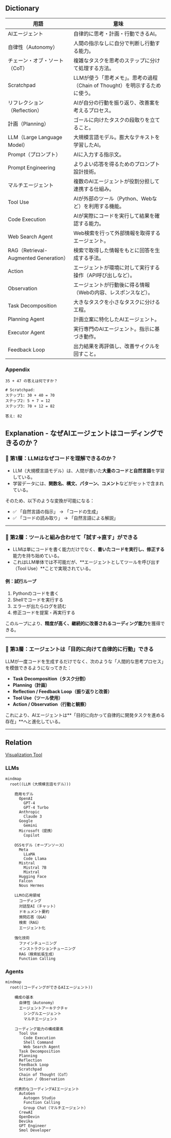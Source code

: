 ## Dictionary

| 用語                        | 意味                              |
| ------------------------- | ------------------------------- |
| AIエージェント                  | 自律的に思考・計画・行動できるAI。 |
| 自律性（Autonomy）             | 人間の指示なしに自分で判断し行動する能力。           |
| チェーン・オブ・ソート（CoT）          | 複雑なタスクを思考のステップに分けて処理する方法。       |
| Scratchpad                | LLMが使う「思考メモ」。思考の過程（Chain of Thought）を明示するために使う。      |
| リフレクション（Reflection）       | AIが自分の行動を振り返り、改善案を考えるプロセス。      |
| 計画（Planning）              | ゴールに向けたタスクの段取りを立てること。           |
| LLM（Large Language Model） | 大規模言語モデル。膨大なテキストを学習したAI。        |
| Prompt（プロンプト）             | AIに入力する指示文。                     |
| Prompt Engineering        | よりよい応答を得るためのプロンプト設計技術。          |
| マルチエージェント                 | 複数のAIエージェントが役割分担して連携する仕組み。      |
| Tool Use                            | AIが外部のツール（Python、Webなど）を利用する機能。  |
| Code Execution                      | AIが実際にコードを実行して結果を確認する能力。         |
| Web Search Agent                    | Web検索を行って外部情報を取得するエージェント。        |
| RAG（Retrieval-Augmented Generation） | 検索で取得した情報をもとに回答を生成する手法。          |
| Action                              | エージェントが環境に対して実行する操作（API呼び出しなど）。  |
| Observation                         | エージェントが行動後に得る情報（Webの内容、レスポンスなど）。 |
| Task Decomposition                  | 大きなタスクを小さなタスクに分ける工程。             |
| Planning Agent                      | 計画立案に特化したAIエージェント。               |
| Executor Agent                      | 実行専門のAIエージェント。指示に基づき動作。          |
| Feedback Loop                       | 出力結果を再評価し、改善サイクルを回すこと。           |


### Appendix

```
35 + 47 の答えは何ですか？

# Scratchpad:
ステップ1: 30 + 40 = 70  
ステップ2: 5 + 7 = 12  
ステップ3: 70 + 12 = 82  

答え: 82
```

## Explanation - なぜAIエージェントはコーディングできるのか？

### 🧠 第1層：LLMはなぜコードを理解できるのか？

- LLM（大規模言語モデル）は、人間が書いた**大量のコードと自然言語**を学習している。
- 学習データには、**関数名、構文、パターン、コメント**などがセットで含まれている。

そのため、以下のような変換が可能になる：

- ✅ 「自然言語の指示」 → 「コードの生成」
- ✅ 「コードの読み取り」 → 「自然言語による解説」

---

### 🔧 第2層：ツールと組み合わせて「試す→直す」ができる

- LLMは単にコードを書く能力だけでなく、**書いたコードを実行し、修正する**能力を持ち始めている。
- これはLLM単体では不可能だが、**エージェントとしてツールを呼び出す（Tool Use）**ことで実現されている。

#### 例：試行ループ

1. Pythonのコードを書く  
2. Shellでコードを実行する  
3. エラーが出たらログを読む  
4. 修正コードを提案・再実行する

このループにより、**精度が高く、継続的に改善されるコーディング能力**を獲得できる。

---

### 🤖 第3層：エージェントは「目的に向けて自律的に行動」できる

LLMが一度コードを生成するだけでなく、次のような「人間的な思考プロセス」を模倣できるようになってきた：

- **Task Decomposition（タスク分割）**
- **Planning（計画）**
- **Reflection / Feedback Loop（振り返りと改善）**
- **Tool Use（ツール使用）**
- **Action / Observation（行動と観察）**

これにより、AIエージェントは**「目的に向かって自律的に開発タスクを進める存在」**へと進化している。

---




## Relation

[Visualization Tool](https://mermaid.live/)

### LLMs

```mermaid
mindmap
  root((LLM（大規模言語モデル）))

    商用モデル
      OpenAI
        GPT-4
        GPT-4 Turbo
      Anthropic
        Claude 3
      Google
        Gemini
      Microsoft（提携）
        Copilot

    OSSモデル（オープンソース）
      Meta
        LLaMA
        Code Llama
      Mistral
        Mistral 7B
        Mixtral
      Hugging Face
      Falcon
      Nous Hermes

    LLMの応用領域
      コーディング
      対話型AI（チャット）
      ドキュメント要約
      質問応答（Q&A）
      検索（RAG）
      エージェント化

    強化技術
      ファインチューニング
      インストラクションチューニング
      RAG（検索拡張生成）
      Function Calling
```

### Agents

```mermaid
mindmap
  root((コーディングができるAIエージェント))

    構成の基本
      自律性（Autonomy）
      エージェントアーキテクチャ
        シングルエージェント
        マルチエージェント

    コーディング能力の構成要素
      Tool Use
        Code Execution
        Shell Command
        Web Search Agent
      Task Decomposition
      Planning
      Reflection
      Feedback Loop
      Scratchpad
      Chain of Thought（CoT）
      Action / Observation

    代表的なコーディングAIエージェント
      AutoGen
        Autogen Studio
        Function Calling
        Group Chat（マルチエージェント）
      CrewAI
      OpenDevin
      Devika
      GPT Engineer
      Smol Developer
```
